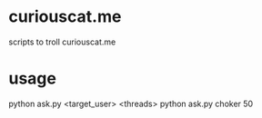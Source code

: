 # curiouscat.me
scripts to troll curiouscat.me

# usage
python ask.py \<target_user> \<threads>
python ask.py choker 50
